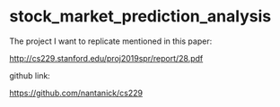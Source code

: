# stock_market_prediction_analysis

The project I want to replicate mentioned in this paper:

http://cs229.stanford.edu/proj2019spr/report/28.pdf

github link:

https://github.com/nantanick/cs229
